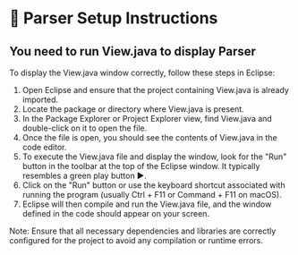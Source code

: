 # 🔷 Parser Setup Instructions
## You need to run View.java to display Parser
To display the View.java window correctly, follow these steps in Eclipse:

1. Open Eclipse and ensure that the project containing View.java is already imported.
2. Locate the package or directory where View.java is present.
3. In the Package Explorer or Project Explorer view, find View.java and double-click on it to open the file.
4. Once the file is open, you should see the contents of View.java in the code editor.
5. To execute the View.java file and display the window, look for the "Run" button in the toolbar at the top of the Eclipse window. It typically resembles a green play button ▶.
6. Click on the "Run" button or use the keyboard shortcut associated with running the program (usually Ctrl + F11 or Command + F11 on macOS).
7. Eclipse will then compile and run the View.java file, and the window defined in the code should appear on your screen.

Note: Ensure that all necessary dependencies and libraries are correctly configured for the project to avoid any compilation or runtime errors.
